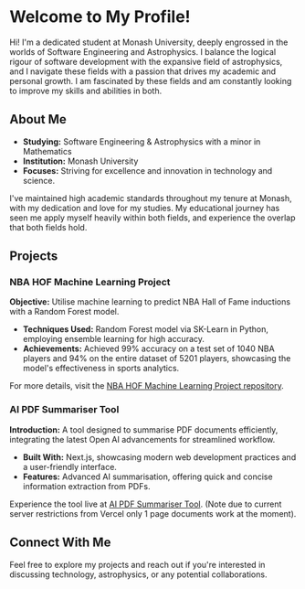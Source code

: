 # Welcome to My Profile!

Hi! I'm a dedicated student at Monash University, deeply engrossed in the worlds of Software Engineering and Astrophysics. I balance the logical rigour of software development with the expansive field of astrophysics, and I navigate these fields with a passion that drives my academic and personal growth. I am fascinated by these fields and am constantly looking to improve my skills and abilities in both.

## About Me

- **Studying:** Software Engineering & Astrophysics with a minor in Mathematics
- **Institution:** Monash University
- **Focuses:** Striving for excellence and innovation in technology and science.

  
I've maintained high academic standards throughout my tenure at Monash, with my dedication and love for my studies. My educational journey has seen me apply myself heavily within both fields, and experience the overlap that both fields hold.

## Projects

### NBA HOF Machine Learning Project

**Objective:** Utilise machine learning to predict NBA Hall of Fame inductions with a Random Forest model.

- **Techniques Used:** Random Forest model via SK-Learn in Python, employing ensemble learning for high accuracy.
- **Achievements:** Achieved 99% accuracy on a test set of 1040 NBA players and 94% on the entire dataset of 5201 players, showcasing the model's effectiveness in sports analytics.

For more details, visit the [NBA HOF Machine Learning Project repository](https://github.com/yourusername/nba-hof-project).

### AI PDF Summariser Tool

**Introduction:** A tool designed to summarise PDF documents efficiently, integrating the latest Open AI advancements for streamlined workflow.

- **Built With:** Next.js, showcasing modern web development practices and a user-friendly interface.
- **Features:** Advanced AI summarisation, offering quick and concise information extraction from PDFs.

Experience the tool live at [AI PDF Summariser Tool](https://ai-summariser-pdf.vercel.app/). (Note due to current server restrictions from Vercel only 1 page documents work at the moment).

## Connect With Me

Feel free to explore my projects and reach out if you're interested in discussing technology, astrophysics, or any potential collaborations.
